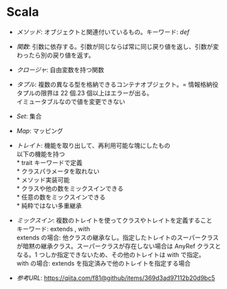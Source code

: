 # Scala 

* _メソッド_: オブジェクトと関連付いているもの。キーワード: _def_

* _関数_: 引数に依存する。引数が同じならば常に同じ戻り値を返し、引数が変わったら別の戻り値を返す。

* _クロージャ_: 自由変数を持つ関数

* _タプル_: 複数の異なる型を格納できるコンテナオブジェクト。= 情報格納役  
            タプルの限界は 22 個.23 個以上はエラーが出る。  
            イミュータブルなので値を変更できない

* _Set_: 集合

* _Map_: マッピング

* _トレイト_: 機能を取り出して、再利用可能な塊にしたもの  
              以下の機能を持つ  
              * trait キーワードで定義  
              * クラスパラメータを取れない  
              * メソッド実装可能  
              * クラスや他の数をミックスインできる  
              * 任意の数をミックスインできる  
              * 純粋ではない多重継承  

* _ミックスイン_: 複数のトレイトを使ってクラスやトレイトを定義すること  
                  キーワード: extends , with  
                  extends の場合: 他クラスの継承なし。指定したトレイトのスーパークラスが暗黙の継承クラス。スーパークラスが存在しない場合は AnyRef クラスとなる。1 つしか指定できないため、その他のトレイトは with で指定。  
                  with の場合: extends を指定済みで他のトレイトを指定する場合  

* _参考URL_: https://qiita.com/f81@github/items/369d3ad97112b20d9bc5


